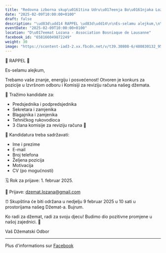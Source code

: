```yaml
---
title: "Redovna izborna skup\u0161tina Udru\u017eenja Bo\u0161njaka Lozane \u2013 D\u017eemat Lozana"
date: "2025-02-09T10:00:00+0100"
draft: false
description: "\ud83d\udd14 RAPPEL \ud83d\udd14\n\nEs-selamu alejkum,\n\nTrebamo va\u0161e znanje, energiju i posve\u0107enost! Otvoren je konkurs za pozicije u Izvr\u0161nom odboru i Komisiji za reviziju ra\u010duna na\u0161eg d\u017eemata.\n\n\ud83c\udfaf Tra\u017eimo kandidate za:\n- Predsjednika i podpredsjednika\n- Sekretara i zamjenika\n- Blagajnika i zamjenika\n- Tehni\u010dkog rukovodioca\n- 3 \u010dlana komisije za reviziju ra\u010duna \ud83d\udcb8\n\n\ud83d\udcdd Kandidatura treba sadr\u017eavati:\n* Ime i prezime\n* E-mail\n* Broj telefona\n* \u017deljena pozicija\n* Motivacija\n* CV (po mogu\u0107nosti)\n\n\ud83d\uddd3\ufe0f Rok za prijave: 1. februar 2025.\n\n\ud83d\udce7 Prijave: dzemat.lozana@gmail.com\n\n\u23f0 Skup\u0161tina \u0107e biti odr\u017eana u nedjelju 9 februar 2025 u 10 sati u prostorijama na\u0161eg D\u017eemat-a. Bujrum.\n\nKo radi za d\u017eemat, radi za svoju djecu! Budimo dio pozitivne promjene u na\u0161oj zajednici. \ud83d\udc9a\n\nVa\u0161 D\u017eematski Odbor"
eventDate: "2025-02-09T10:00:00+0100"
location: "D\u017eemat Lozana - Association Bosniaque de Lausanne"
facebook_id: "658166049872249"
weight: 30
image: "https://scontent-iad3-2.xx.fbcdn.net/v/t39.30808-6/480830132_954423803484886_7743822091948684736_n.jpg?_nc_cat=111&ccb=1-7&_nc_sid=9e60e4&_nc_ohc=r6FY5G6dKj4Q7kNvwF8mQbO&_nc_oc=AdkDzoE0Vr5QwBdFvKrd2XqPK2RlxiXOQubuyORGU2bGsKEncelGvC4FTyZLn_8bWlo&_nc_zt=23&_nc_ht=scontent-iad3-2.xx&edm=ABTKTjYEAAAA&_nc_gid=WyewJa_162RaIPZ7YRU26Q&oh=00_AfGb0e8AnfF5b5UhgzaY5JREFV7MGbHV-4IRopqI_IxE5Q&oe=680F5583"
---
```


🔔 RAPPEL 🔔

Es-selamu alejkum,

Trebamo vaše znanje, energiju i posvećenost! Otvoren je konkurs za pozicije u Izvršnom odboru i Komisiji za reviziju računa našeg džemata.

🎯 Tražimo kandidate za:
- Predsjednika i podpredsjednika
- Sekretara i zamjenika
- Blagajnika i zamjenika
- Tehničkog rukovodioca
- 3 člana komisije za reviziju računa 💸

📝 Kandidatura treba sadržavati:
* Ime i prezime
* E-mail
* Broj telefona
* Željena pozicija
* Motivacija
* CV (po mogućnosti)

🗓️ Rok za prijave: 1. februar 2025.

📧 Prijave: dzemat.lozana@gmail.com

⏰ Skupština će biti održana u nedjelju 9 februar 2025 u 10 sati u prostorijama našeg Džemat-a. Bujrum.

Ko radi za džemat, radi za svoju djecu! Budimo dio pozitivne promjene u našoj zajednici. 💚

Vaš Džematski Odbor

---

Plus d'informations sur [Facebook](https://facebook.com/events/658166049872249)